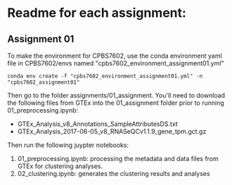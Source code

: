 # Readme for each assignment:
## Assignment 01 
To make the environment for CPBS7602, use the conda environment yaml file in CPBS7602/envs named "cpbs7602_environment_assignment01.yml"
```
conda env create -f "cpbs7602_environment_assignment01.yml" -n "cpbs7602_assignment01"
```
Then go to the folder assignments/01_assignment. 
You'll need to download the following files from GTEx into the 01_assignment folder prior to running 01_preprocessing.ipynb:
- GTEx_Analysis_v8_Annotations_SampleAttributesDS.txt
- GTEx_Analysis_2017-06-05_v8_RNASeQCv1.1.9_gene_tpm.gct.gz

Then run the following juypter notebooks: 
1. 01_preprocessing.ipynb: processing the metadata and data files from GTEx for clustering analyses.
2. 02_clustering.ipynb: generates the clustering results and analyses 
